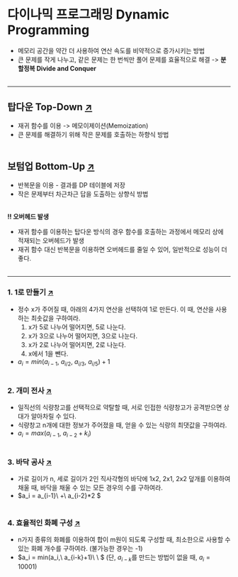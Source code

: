 # 다이나믹 프로그래밍 Dynamic Programming
- 메모리 공간을 약간 더 사용하여 연산 속도를 비약적으로 증가시키는 방법
- 큰 문제를 작게 나누고, 같은 문제는 한 번씩만 풀어 문제를 효율적으로 해결 -> **분할정복 Divide and Conquer**
<br></br>  

---
## 탑다운 Top-Down [↗](https://github.com/100g-dev/Coding_Test/blob/main/Dynamic_programming/top_down.py)
- 재귀 함수를 이용 -> 메모이제이션(Memoization)
- 큰 문제를 해결하기 위해 작은 문제를 호출하는 하향식 방법
<br></br>  

## 보텀업 Bottom-Up [↗](https://github.com/100g-dev/Coding_Test/blob/main/Dynamic_programming/bottom_up.py)
- 반복문을 이용 - 결과를 DP 테이블에 저장
- 작은 문제부터 차근차근 답을 도출하는 상향식 방법
<br></br>

**‼️ 오버헤드 발생**
- 재귀 함수를 이용하는 탑다운 방식의 경우 함수를 호출하는 과정에서 메모리 상에 적재되는 오버헤드가 발생
- 재귀 함수 대신 반복문을 이용하면 오버헤드를 줄일 수 있어, 일반적으로 성능이 더 좋다.
<br></br>
---
### 1. 1로 만들기 [↗](https://github.com/100g-dev/Coding_Test/blob/main/Dynamic_programming/make_one.py)
- 정수 x가 주어질 때, 아래의 4가지 연산을 선택하여 1로 만든다. 이 때, 연산을 사용하는 최솟값을 구하여라.
  1. x가 5로 나누어 떨어지면, 5로 나눈다.
  2. x가 3으로 나누어 떨어지면, 3으로 나눈다.
  3. x가 2로 나누어 떨어지면, 2로 나눈다.
  4. x에서 1을 뺀다.
- $a_i = min(a_{i-1},\ a_{i/2},\ a_{i/3},\ a_{i/5}) + 1$
<br></br>  

### 2. 개미 전사 [↗](https://github.com/100g-dev/Coding_Test/blob/main/Dynamic_programming/ant_fighter.py)
- 일직선의 식량창고를 선택적으로 약탈할 때, 서로 인접한 식량창고가 공격받으면 상대가 알아차릴 수 있다.
- 식량창고 n개에 대한 정보가 주어졌을 때, 얻을 수 있는 식량의 최댓값을 구하여라.
- $a_i = max(a_{i-1},\ a_{i-2}+k_i)$
<br></br>

### 3. 바닥 공사 [↗](https://github.com/100g-dev/Coding_Test/blob/main/Dynamic_programming/floor.py)
- 가로 길이가 n, 세로 길이가 2인 직사각형의 바닥에 1x2, 2x1, 2x2 덮개를 이용하여 채울 때, 바닥을 채울 수 있는 모든 경우의 수를 구하여라.
- $a_i = a_{i-1}\ +\ a_{i-2}*2 $
<br></br>

### 4. 효율적인 화폐 구성 [↗](https://github.com/100g-dev/Coding_Test/blob/main/Dynamic_programming/effect_money.py)
- n가지 종류의 화폐를 이용하여 합이 m원이 되도록 구성할 때, 최소한으로 사용할 수 있는 화폐 개수를 구하여라. (불가능한 경우는 -1)
- $a_i = min(a_i,\ a_{i-k}+1)\ \ $  (단, $a_{i-k}$를 만드는 방법이 없을 때, $a_i = 10001$)
<br></br>
